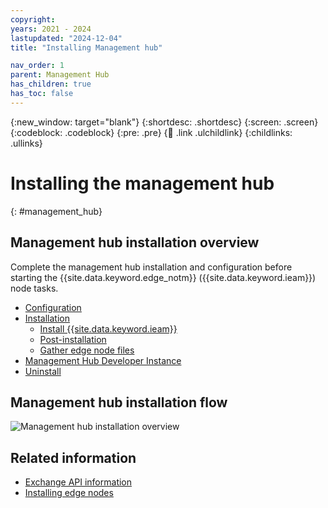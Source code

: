 ```yaml
---
copyright:
years: 2021 - 2024
lastupdated: "2024-12-04"
title: "Installing Management hub"

nav_order: 1
parent: Management Hub
has_children: true
has_toc: false
---
```


{:new_window: target="blank"}
{:shortdesc: .shortdesc}
{:screen: .screen}
{:codeblock: .codeblock}
{:pre: .pre}
{:child: .link .ulchildlink}
{:childlinks: .ullinks}

# Installing the management hub
{: #management_hub}

## Management hub installation overview
Complete the management hub installation and configuration before starting the {{site.data.keyword.edge_notm}} ({{site.data.keyword.ieam}}) node tasks.

* [Configuration](configuration.md)
* [Installation](installation.md)
  * [Install {{site.data.keyword.ieam}}](online_installation.md)
  * [Post-installation](post_install.md)
  * [Gather edge node files](gather_files.md)
* [Management Hub Developer Instance](lfedge_mgmt_hub.md)
* [Uninstall](uninstalling_hub.md)

## Management hub installation flow

![Management hub installation overview](../../images/edge/06_OH_management_hub_install.svg "Management hub installation overview")

## Related information

* [Exchange API information](../installing/exchange_api.md)
* [Installing edge nodes](../installing/installing_edge_nodes.md)
